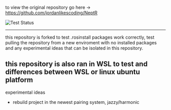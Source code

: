 to view the original repository go here -> https://github.com/jordanlikescoding/NeptR

![Test Status](https://img.shields.io/github/actions/workflow/status/kryzical/neptr2_ws/gazebo_install.yml?label=Automated%20Gazebo%20Installation)


-----
this repository is forked to test .rosinstall packages work correctly, test pulling the repository from a new enviroment with no installed packages and any experimental ideas that can be isolated in this repository.

this repository is also ran in WSL to test and differences between WSL or linux ubuntu platform
----
experimental ideas
- rebuild project in the newest pairing system, jazzy/harmonic 
